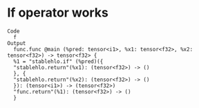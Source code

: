 # If operator works

    Code
      f
    Output
      func.func @main (%pred: tensor<i1>, %x1: tensor<f32>, %x2: tensor<f32>) -> tensor<f32> {
      %1 = "stablehlo.if" (%pred)({
      "stablehlo.return"(%x1): (tensor<f32>) -> ()
      }, {
      "stablehlo.return"(%x2): (tensor<f32>) -> ()
      }): (tensor<i1>) -> (tensor<f32>)
      "func.return"(%1): (tensor<f32>) -> ()
      }

